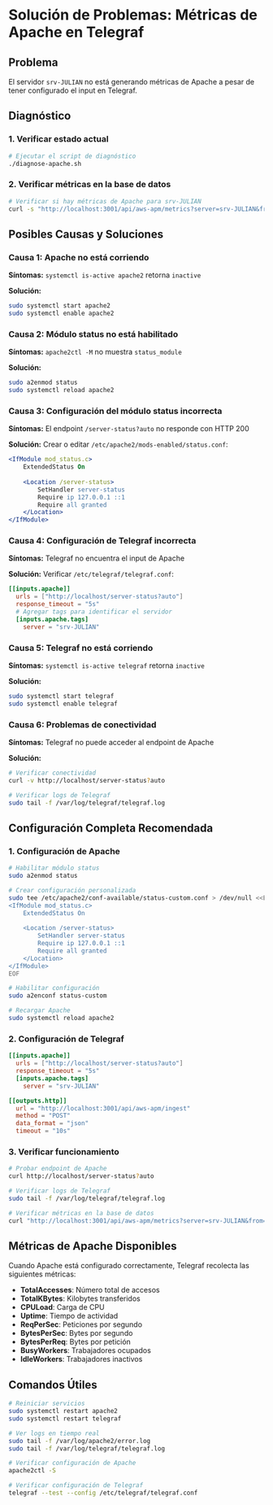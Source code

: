 # Solución de Problemas: Métricas de Apache en Telegraf

## Problema
El servidor `srv-JULIAN` no está generando métricas de Apache a pesar de tener configurado el input en Telegraf.

## Diagnóstico

### 1. Verificar estado actual
```bash
# Ejecutar el script de diagnóstico
./diagnose-apache.sh
```

### 2. Verificar métricas en la base de datos
```bash
# Verificar si hay métricas de Apache para srv-JULIAN
curl -s "http://localhost:3001/api/aws-apm/metrics?server=srv-JULIAN&from=2025-07-20%2000:00:00&to=2025-07-20%2023:59:59" | jq '.[] | select(.metric_type == "apache")' | head -1
```

## Posibles Causas y Soluciones

### Causa 1: Apache no está corriendo
**Síntomas:** `systemctl is-active apache2` retorna `inactive`

**Solución:**
```bash
sudo systemctl start apache2
sudo systemctl enable apache2
```

### Causa 2: Módulo status no está habilitado
**Síntomas:** `apache2ctl -M` no muestra `status_module`

**Solución:**
```bash
sudo a2enmod status
sudo systemctl reload apache2
```

### Causa 3: Configuración del módulo status incorrecta
**Síntomas:** El endpoint `/server-status?auto` no responde con HTTP 200

**Solución:**
Crear o editar `/etc/apache2/mods-enabled/status.conf`:

```apache
<IfModule mod_status.c>
    ExtendedStatus On
    
    <Location /server-status>
        SetHandler server-status
        Require ip 127.0.0.1 ::1
        Require all granted
    </Location>
</IfModule>
```

### Causa 4: Configuración de Telegraf incorrecta
**Síntomas:** Telegraf no encuentra el input de Apache

**Solución:**
Verificar `/etc/telegraf/telegraf.conf`:

```toml
[[inputs.apache]]
  urls = ["http://localhost/server-status?auto"]
  response_timeout = "5s"
  # Agregar tags para identificar el servidor
  [inputs.apache.tags]
    server = "srv-JULIAN"
```

### Causa 5: Telegraf no está corriendo
**Síntomas:** `systemctl is-active telegraf` retorna `inactive`

**Solución:**
```bash
sudo systemctl start telegraf
sudo systemctl enable telegraf
```

### Causa 6: Problemas de conectividad
**Síntomas:** Telegraf no puede acceder al endpoint de Apache

**Solución:**
```bash
# Verificar conectividad
curl -v http://localhost/server-status?auto

# Verificar logs de Telegraf
sudo tail -f /var/log/telegraf/telegraf.log
```

## Configuración Completa Recomendada

### 1. Configuración de Apache
```bash
# Habilitar módulo status
sudo a2enmod status

# Crear configuración personalizada
sudo tee /etc/apache2/conf-available/status-custom.conf > /dev/null <<EOF
<IfModule mod_status.c>
    ExtendedStatus On
    
    <Location /server-status>
        SetHandler server-status
        Require ip 127.0.0.1 ::1
        Require all granted
    </Location>
</IfModule>
EOF

# Habilitar configuración
sudo a2enconf status-custom

# Recargar Apache
sudo systemctl reload apache2
```

### 2. Configuración de Telegraf
```toml
[[inputs.apache]]
  urls = ["http://localhost/server-status?auto"]
  response_timeout = "5s"
  [inputs.apache.tags]
    server = "srv-JULIAN"

[[outputs.http]]
  url = "http://localhost:3001/api/aws-apm/ingest"
  method = "POST"
  data_format = "json"
  timeout = "10s"
```

### 3. Verificar funcionamiento
```bash
# Probar endpoint de Apache
curl http://localhost/server-status?auto

# Verificar logs de Telegraf
sudo tail -f /var/log/telegraf/telegraf.log

# Verificar métricas en la base de datos
curl "http://localhost:3001/api/aws-apm/metrics?server=srv-JULIAN&from=2025-07-20%2000:00:00&to=2025-07-20%2023:59:59" | jq '.[] | select(.metric_type == "apache")' | head -1
```

## Métricas de Apache Disponibles

Cuando Apache está configurado correctamente, Telegraf recolecta las siguientes métricas:

- **TotalAccesses**: Número total de accesos
- **TotalKBytes**: Kilobytes transferidos
- **CPULoad**: Carga de CPU
- **Uptime**: Tiempo de actividad
- **ReqPerSec**: Peticiones por segundo
- **BytesPerSec**: Bytes por segundo
- **BytesPerReq**: Bytes por petición
- **BusyWorkers**: Trabajadores ocupados
- **IdleWorkers**: Trabajadores inactivos

## Comandos Útiles

```bash
# Reiniciar servicios
sudo systemctl restart apache2
sudo systemctl restart telegraf

# Ver logs en tiempo real
sudo tail -f /var/log/apache2/error.log
sudo tail -f /var/log/telegraf/telegraf.log

# Verificar configuración de Apache
apache2ctl -S

# Verificar configuración de Telegraf
telegraf --test --config /etc/telegraf/telegraf.conf
``` 